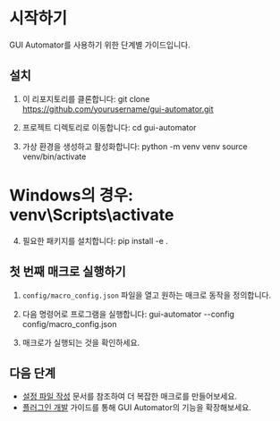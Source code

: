 # 시작하기

GUI Automator를 사용하기 위한 단계별 가이드입니다.

## 설치

1. 이 리포지토리를 클론합니다:
git clone https://github.com/yourusername/gui-automator.git

2. 프로젝트 디렉토리로 이동합니다:
cd gui-automator

3. 가상 환경을 생성하고 활성화합니다:
python -m venv venv
source venv/bin/activate 
# Windows의 경우: venv\Scripts\activate

4. 필요한 패키지를 설치합니다:
pip install -e .

## 첫 번째 매크로 실행하기

1. `config/macro_config.json` 파일을 열고 원하는 매크로 동작을 정의합니다.

2. 다음 명령어로 프로그램을 실행합니다:
gui-automator --config config/macro_config.json

3. 매크로가 실행되는 것을 확인하세요.

## 다음 단계

- [설정 파일 작성](config-file.md) 문서를 참조하여 더 복잡한 매크로를 만들어보세요.
- [플러그인 개발](plugin-development.md) 가이드를 통해 GUI Automator의 기능을 확장해보세요.

